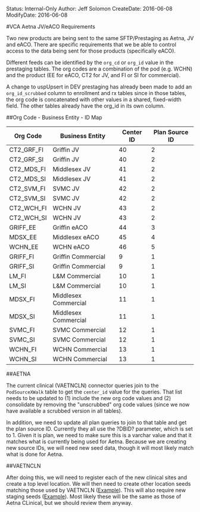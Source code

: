 Status: Internal-Only
Author: Jeff Solomon
CreateDate: 2016-06-08
ModifyDate: 2016-06-08


#VCA Aetna JV/eACO Requirements

Two new products are being sent to the same SFTP/Prestaging as Aetna, JV and eACO. There are specific requirements that we be able to control access to the data being sent for those products (specifically eACO).  

Different feeds can be identified by the `org_cd` or `org_id` value in the prestaging tables. The org codes are a combination of the pod (e.g. WCHN) and the product (EE for eACO, CT2 for JV, and FI or SI for commercial).  

A change to uspUpsert in DEV prestaging has already been made to add an `org_id_scrubbed` column to enrollment and rx tables since in those tables, the org code is concatenated with other values in a shared, fixed-width field. The other tables already have the org_id in its own column.

##Org Code - Business Entity - ID Map  


|Org Code|Business Entity|Center ID|Plan Source ID|  
|-----|-----|-----|-----|  
|CT2_GRF_FI|Griffin JV|40|2|
|CT2_GRF_SI|Griffin JV|40|2|
|CT2_MDS_FI|Middlesex JV|41|2|
|CT2_MDS_SI|Middlesex JV|41|2|
|CT2_SVM_FI|SVMC JV|42|2|
|CT2_SVM_SI|SVMC JV|42|2|
|CT2_WCH_FI|WCHN JV|43|2|
|CT2_WCH_SI|WCHN JV|43|2|
|GRIFF_EE|Griffin eACO|44|3|
|MDSX_EE|Middlesex eACO|45|4|
|WCHN_EE|WCHN eACO|46|5|
|GRIFF_FI|Griffin Commercial|9|1|
|GRIFF_SI|Griffin Commercial|9|1|
|LM_FI|L&M Commercial|10|1|
|LM_SI|L&M Commercial|10|1|
|MDSX_FI|Middlesex Commercial|11|1|
|MDSX_SI|Middlesex Commercial|11|1|
|SVMC_FI|SVMC Commercial|12|1|
|SVMC_SI|SVMC Commercial|12|1|
|WCHN_FI|WCHN Commercial|13|1|
|WCHN_SI|WCHN Commercial|13|1|  


##AETNA  

The current clinical (VAETNCLN) connector queries join to the `PodSourceXWalk` table to get the `center_id` value for the queries. That list needs to be updated to (1) include the new org code values and (2) consolidate by removing the "unscrubbed" org code values (since we now have available a scrubbed version in all tables).

In addition, we need to update all plan queries to join to that table and get the plan source ID. Currently they all use the ?DBID? parameter, which is set to 1.  Given it is plan, we need to make sure this is a varchar value and that it matches what is currently being used for Aetna. Because we are creating new source IDs, we will need new seed data, though it will most likely match what is done for Aetna. 

##VAETNCLN  

After doing this, we will need to register each of the new clinical sites and create a top level location. We will then need to create other location seeds matching those used by VAETNCLN ([Example](https://github.com/arcadia/qdw-vca/blob/master/Database/Warehouse/Scripts/SeedData/2_VAETNCLN_WAREHOUSE.sql)).  This will also require new staging seeds ([Example](https://github.com/arcadia/qdw-vca/blob/master/Database/Staging/Scripts/SeedData/2_VAETNCLN_STAGING.sql)). Most likely these will be the same as those of Aetna CLinical, but we should review them anyway.




